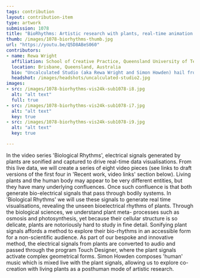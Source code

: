 ```yaml
---
tags: contribution
layout: contribution-item
type: artwork
submission: 1078
title: "BioRhythms: Artistic research with plants, real-time animation and sound"
thumb: /images/1078-biorhythms-thumb.jpg
url: "https://youtu.be/Q5D8ABeS060"
contributors: 
- name: Rewa Wright
  affiliation: School of Creative Practice, Queensland University of Technology
  location: Brisbane, Queensland, Australia
  bio: "Uncalculated Studio (aka Rewa Wright and Simon Howden) hail from Aotearoa New Zealand. We are practice based researchers using speculative methods to explore emerging technologies of sound and vision, with a focus on ephemera and frequency. Our performances blend bespoke sonics with extended reality, haptic and gestural interfaces, and we often co-create with the nonhuman: plants and algorithms. Notably, artworks have been recently included in Expanded Animation at Ars Electronica 2024, Federation Square Digital Screen, Bunjil Place Arts Centre, various Ars Electronica 'Gardens' (2020 and 2021), the SIGGRAPH Asia Art Gallery (2019), SIGGRAPH Asia Art Papers (2024), VIVID Sydney, the Wrong Biennale, Aotearoa Digital Arts Symposium, as well as numerous iterations of the International Symposium on Electronic Art (2013-2024)."
  headshot: /images/headshots/uncalculated-studio2.jpg
images:
- src: /images/1078-biorhythms-vis24k-sub1078-i8.jpg
  alt: "alt text"
  full: true
- src: /images/1078-biorhythms-vis24k-sub1078-i7.jpg
  alt: "alt text"
  key: true
- src: /images/1078-biorhythms-vis24k-sub1078-i9.jpg
  alt: "alt text"
  key: true

---
```


In the video series 'Biological Rhythms', electrical signals generated
by plants are sonified and captured to drive real-time data visualisations. 
From this live data, we will create a series of eight video pieces (see 
links to draft versions of the first four in 'Recent work, video links' 
section below). Living plants and the human body may appear to be very 
different entities, but they have many underlying confluences. Once such
confluence is that both generate bio-electrical signals that pass
through bodily systems. In 'Biological Rhythms' we will use these
signals to generate real time visualisations, revealing the unseen
bioelectrical rhythms of plants. Through the biological sciences, we
understand plant meta- processes such as osmosis and photosynthesis, yet
because their cellular structure is so delicate, plants are notoriously
hard to study in fine detail. Sonifying plant signals affords a method
to explore their bio-rhythms in an accessible form for a non-scientific
audience. As part of our bespoke and innovative method, the electrical
signals from plants are converted to audio and passed through the
program Touch Designer, where the plant signals activate complex
geometrical forms. Simon Howden composes 'human' music which is mixed
live with the plant signals, allowing us to explore co-creation with
living plants as a posthuman mode of artistic research.
